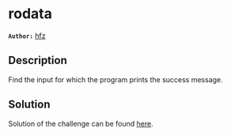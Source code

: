# rodata

**`Author:`** [hfz](https://github.com/hfz1337)

## Description

Find the input for which the program prints the success message.

## Solution

Solution of the challenge can be found [here](solution/).
